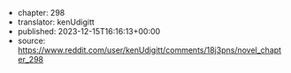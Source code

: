 - chapter: 298
- translator: kenUdigitt
- published: 2023-12-15T16:16:13+00:00
- source: https://www.reddit.com/user/kenUdigitt/comments/18j3pns/novel_chapter_298
